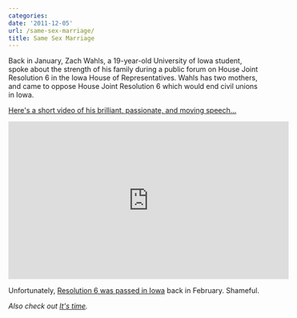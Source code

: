 ```yaml
---
categories:
date: '2011-12-05'
url: /same-sex-marriage/
title: Same Sex Marriage
---
```


Back in January, Zach Wahls, a 19-year-old University of Iowa student, spoke about the strength of his family during a public forum on House Joint Resolution 6 in the Iowa House of Representatives. Wahls has two mothers, and came to oppose House Joint Resolution 6 which would end civil unions in Iowa.

<a href="https://www.youtube.com/watch?v=yMLZO-sObzQ">Here's a short video of his brilliant, passionate, and moving speech...</a>

<iframe class="alignc" width="560" height="315" src="https://www.youtube.com/embed/yMLZO-sObzQ?rel=0" frameborder="0" allowfullscreen></iframe>

Unfortunately, <a href="http://washingtonindependent.com/105273/iowa-house-passes-constitutional-ban-on-same-sex-marriage">Resolution 6 was passed in Iowa</a> back in February. Shameful.

<em>Also check out <a href="https://gomakethings.com/its-time/">It's time</a>.</em>